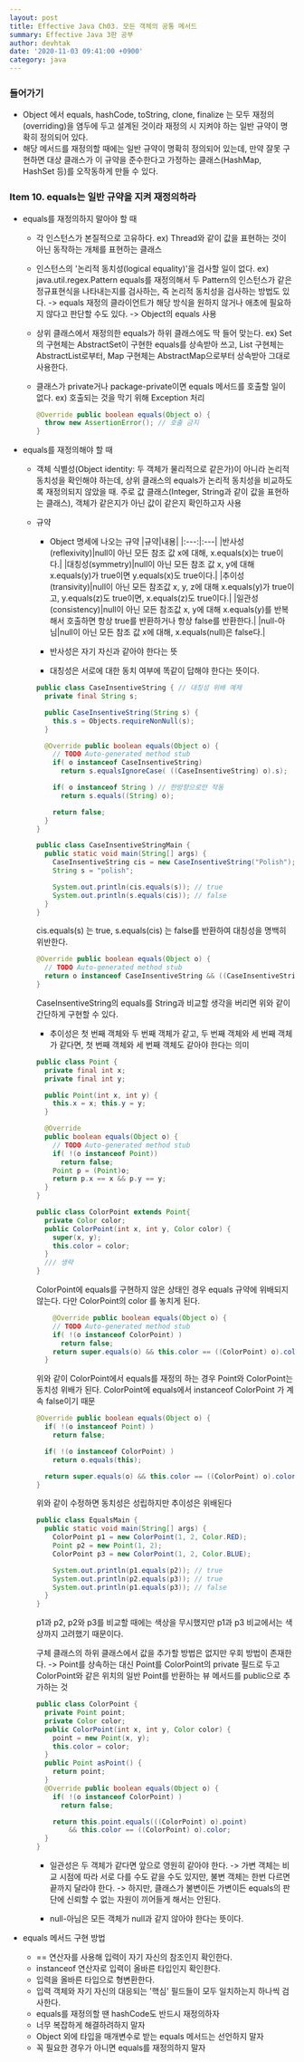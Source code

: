 ```yaml
---
layout: post
title: Effective Java Ch03. 모든 객체의 공통 메서드
summary: Effective Java 3판 공부
author: devhtak
date: '2020-11-03 09:41:00 +0900'
category: java
---
```


### 들어가기

- Object 에서 equals, hashCode, toString, clone, finalize 는 모두 재정의(overriding)을 염두에 두고 설계된 것이라 재정의 시 지켜야 하는 일반 규약이 명확히 정의되어 있다.
- 해당 메서드를 재정의할 때에는 일반 규약이 명확히 정의되어 있는데, 만약 잘못 구현하면 대상 클래스가 이 규약을 준수한다고 가정하는 클래스(HashMap, HashSet 등)를 오작동하게 만들 수 있다.

### Item 10. equals는 일반 규약을 지켜 재정의하라

- equals를 재정의하지 말아야 할 때
  - 각 인스턴스가 본질적으로 고유하다.
    ex) Thread와 같이 값을 표현하는 것이 아닌 동작하는 개체를 표현하는 클래스
    
  - 인스턴스의 '논리적 동치성(logical equality)'을 검사할 일이 없다.
    ex) java.util.regex.Pattern
    equals를 재정의해서 두 Pattern의 인스턴스가 같은 정규표현식을 나타내는지를 검사하는, 즉 논리적 동치성을 검사하는 방법도 있다. -> equals 재정의
    클라이언트가 해당 방식을 원하지 않거나 애초에 필요하지 않다고 판단할 수도 있다. -> Object의 equals 사용
    
  - 상위 클래스에서 재정의한 equals가 하위 클래스에도 딱 들어 맞는다.
    ex) Set의 구현체는 AbstractSet이 구현한 equals를 상속받아 쓰고, List 구현체는 AbstractList로부터, Map 구현체는 AbstractMap으로부터 상속받아 그대로 사용한다.

  - 클래스가 private거나 package-private이면 equals 메서드를 호출할 일이 없다.
    ex) 호출되는 것을 막기 위해 Exception 처리
    ```java
    @Override public boolean equals(Object o) {
      throw new AssertionError(); // 호출 금지
    }
    ```

- equals를 재정의해야 할 때
  - 객체 식별성(Object identity: 두 객체가 물리적으로 같은가)이 아니라 논리적 동치성을 확인해야 하는데, 상위 클래스의 equals가 논리적 동치성을 비교하도록 재정의되지 않았을 때.
    주로 값 클래스(Integer, String과 같이 값을 표현하는 클래스), 객체가 같은지가 아닌 값이 같은지 확인하고자 사용
    
  - 규약
    - Object 명세에 나오는 규약
    |규약|내용|
    |:---:|:---|
    |반사성(reflexivity)|null이 아닌 모든 참조 값 x에 대해, x.equals(x)는 true이다.|
    |대칭성(symmetry)|null이 아닌 모든 참조 값 x, y에 대해 x.equals(y)가 true이면 y.equals(x)도 true이다.|
    |추이성(transivity)|null이 아닌 모든 참조값 x, y, z에 대해 x.equals(y)가 true이고, y.equals(z)도 true이면, x.equals(z)도 true이다.|
    |일관성(consistency)|null이 아닌 모든 참조값 x, y에 대해 x.equals(y)를 반복해서 호출하면 항상 true를 반환하거나 항상 false를 반환한다.|
    |null-아님|null이 아닌 모든 참조 값 x에 대해, x.equals(null)은 false다.|
    
    - 반사성은 자기 자신과 같아야 한다는 뜻
    - 대칭성은 서로에 대한 동치 여부에 똑같이 답해야 한다는 뜻이다.
      
    ```java
    public class CaseInsentiveString { // 대칭성 위배 예제
      private final String s;

      public CaseInsentiveString(String s) {
        this.s = Objects.requireNonNull(s);
      }

      @Override public boolean equals(Object o) {
        // TODO Auto-generated method stub
        if( o instanceof CaseInsentiveString)
          return s.equalsIgnoreCase( ((CaseInsentiveString) o).s);

        if( o instanceof String ) // 한방향으로만 작동
          return s.equals((String) o);

        return false;
      }
    }
    ```
    ```java
    public class CaseInsentiveStringMain {
      public static void main(String[] args) {
        CaseInsentiveString cis = new CaseInsentiveString("Polish");
        String s = "polish";

        System.out.println(cis.equals(s)); // true
        System.out.println(s.equals(cis)); // false
      }
    }
    ```
    cis.equals(s) 는 true, s.equals(cis) 는 false를 반환하여 대칭성을 명백히 위반한다.
    ```java
    @Override public boolean equals(Object o) {
      // TODO Auto-generated method stub
      return o instanceof CaseInsentiveString && ((CaseInsentiveString) o).s.equals(s);
    }
    ```
    CaseInsentiveString의 equals를 String과 비교할 생각을 버리면 위와 같이 간단하게 구현할 수 있다.
    
    - 추이성은 첫 번째 객체와 두 번째 객체가 같고, 두 번째 객체와 세 번째 객체가 같다면, 첫 번째 객체와 세 번째 객체도 같아야 한다는 의미
    ```java
    public class Point {
      private final int x;
      private final int y;

      public Point(int x, int y) {
        this.x = x; this.y = y;
      }

      @Override
      public boolean equals(Object o) {
        // TODO Auto-generated method stub
        if( !(o instanceof Point))
          return false;
        Point p = (Point)o;
        return p.x == x && p.y == y;
      }	
    }
    
    public class ColorPoint extends Point{	
      private Color color;
      public ColorPoint(int x, int y, Color color) {
        super(x, y);
        this.color = color;
      }
      /// 생략
    }
    ```
    ColorPoint에 equals를 구현하지 않은 상태인 경우 equals 규약에 위배되지 않는다. 다만 ColorPoint의 color 를 놓치게 된다.
    
    ```java
    	@Override public boolean equals(Object o) {
        // TODO Auto-generated method stub
        if( !(o instanceof ColorPoint) )
          return false;
        return super.equals(o) && this.color == ((ColorPoint) o).color;
      }
    ```
    위와 같이 ColorPoint에서 equals를 재정의 하는 경우 Point와 ColorPoint는 동치성 위배가 된다. ColorPoint에 equals에서 instanceof ColorPoint 가 계속 false이기 때문
    
    ```java
    @Override public boolean equals(Object o) {
      if( !(o instanceof Point) )
        return false;

      if( !(o instanceof ColorPoint) )
        return o.equals(this);

      return super.equals(o) && this.color == ((ColorPoint) o).color;		
    }
    ```
    위와 같이 수정하면 동치성은 성립하지만 추이성은 위배된다
    ```java
    public class EqualsMain {
      public static void main(String[] args) {
        ColorPoint p1 = new ColorPoint(1, 2, Color.RED);
        Point p2 = new Point(1, 2);
        ColorPoint p3 = new ColorPoint(1, 2, Color.BLUE);

        System.out.println(p1.equals(p2)); // true
        System.out.println(p2.equals(p3)); // true
        System.out.println(p1.equals(p3)); // false
      }
    }
    ```
    p1과 p2, p2와 p3를 비교할 때에는 색상을 무시했지만 p1과 p3 비교에서는 색상까지 고려했기 때문이다.
    
    구체 클래스의 하위 클래스에서 값을 추가할 방법은 없지만 우회 방법이 존재한다.
    -> Point를 상속하는 대신 Point를 ColorPoint의 private 필드로 두고 ColorPoint와 같은 위치의 일반 Point를 반환하는 뷰 메서드를 public으로 추가하는 것
    
    ```java
    public class ColorPoint {
      private Point point;
      private Color color;
      public ColorPoint(int x, int y, Color color) {
        point = new Point(x, y);
        this.color = color;
      }
      public Point asPoint() {
        return point;
      }
      @Override public boolean equals(Object o) {
        if( !(o instanceof ColorPoint) )
          return false;

        return this.point.equals(((ColorPoint) o).point) 
            && this.color == ((ColorPoint) o).color;		
      }
    }
    ```
    - 일관성은 두 객체가 같다면 앞으로 영원히 같아야 한다.
    -> 가변 객체는 비교 시점에 따라 서로 다를 수도 같을 수도 있지만, 불변 객체는 한번 다르면 끝까지 달라야 한다.
    -> 하지만, 클래스가 불변이든 가변이든 equals의 판단에 신뢰할 수 없는 자원이 끼어들게 해서는 안된다.
    
    - null-아님은 모든 객체가 null과 같지 않아야 한다는 뜻이다.
    
- equals 메서드 구현 방법
  - == 연산자를 사용해 입력이 자기 자신의 참조인지 확인한다.
  - instanceof 연산자로 입력이 올바른 타입인지 확인한다.
  - 입력을 올바른 타입으로 형변환한다.
  - 입력 객체와 자기 자신의 대응되는 '핵심' 필드들이 모두 일치하는지 하나씩 검사한다.
  - equals를 재정의할 땐 hashCode도 반드시 재정의하자
  - 너무 복잡하게 해결하려하지 말자
  - Object 외에 타입을 매개변수로 받는 equals 메서드는 선언하지 말자
  - 꼭 필요한 경우가 아니면 equals를 재정의하지 말자
  
